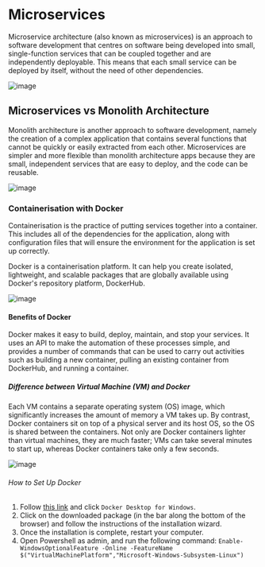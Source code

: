 # Microservices  

Microservice architecture (also known as microservices) is an approach to software development that centres on software being developed into small, single-function services that can be coupled together and are independently deployable. This means that each small service can be deployed by itself, without the need of other dependencies.  

![image](https://user-images.githubusercontent.com/88166874/135051437-200ebe32-bad2-4816-8ac5-6dc65f1d4be2.png)  

## Microservices vs Monolith Architecture  
Monolith architecture is another approach to software development, namely the creation of a complex application that contains several functions that cannot be quickly or easily extracted from each other. Microservices are simpler and more flexible than monolith architecture apps because they are small, independent services that are easy to deploy, and the code can be reusable.  

![image](https://user-images.githubusercontent.com/88166874/135051208-f5e6d218-cc54-4311-8adc-fc139ec48e85.png)  

### Containerisation with Docker  
Containerisation is the practice of putting services together into a container. This includes all of the dependencies for the application, along with configuration files that will ensure the environment for the application is set up correctly.  

Docker is a containerisation platform. It can help you create isolated, lightweight, and scalable packages that are globally available using Docker's repository platform, DockerHub.  

![image](https://user-images.githubusercontent.com/88166874/135052361-3031f400-b467-4250-a156-affb9e36dead.png)

#### Benefits of Docker  
Docker makes it easy to build, deploy, maintain, and stop your services. It uses an API to make the automation of these processes simple, and provides a number of commands that can be used to carry out activities such as building a new container, pulling an existing container from DockerHub, and running a container.  

##### Difference between Virtual Machine (VM) and Docker  
Each VM contains a separate operating system (OS) image, which significantly increases the amount of memory a VM takes up. By contrast, Docker containers sit on top of a physical server and its host OS, so the OS is shared between the containers. Not only are Docker containers lighter than virtual machines, they are much faster; VMs can take several minutes to start up, whereas Docker containers take only a few seconds.  

![image](https://user-images.githubusercontent.com/88166874/135052741-0a0e03c2-24ae-45b0-b3bb-659b8dd7d2b8.png)

###### How to Set Up Docker  
1. Follow [this link](https://docs.docker.com/desktop/windows/install/) and click `Docker Desktop for Windows`.  
2. Click on the downloaded package (in the bar along the bottom of the browser) and follow the instructions of the installation wizard.  
3. Once the installation is complete, restart your computer.  
4. Open Powershell as admin, and run the following command: `Enable-WindowsOptionalFeature -Online -FeatureName $("VirtualMachinePlatform","Microsoft-Windows-Subsystem-Linux")`
